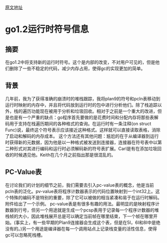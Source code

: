 [原文地址](https://docs.google.com/document/d/1lyPIbmsYbXnpNj57a261hgOYVpNRcgydurVQIyZOz_o/pub)
# go1.2运行时符号信息
## 摘要
在go1.2中将支持新的运行时符号。这个是内部的改变，不对用户可见的，但是他们删除了一些不稳定的代码，减少内存占用，使得gc的实现更加的简单。
## 背景
几年前，我为了获得准确的崩溃时的堆栈跟踪，我将plan9的符号和pcln表移动到运行时映射的内存中，并且将代码放到运行时的包中进行分析他们。除了栈追踪以外，栈的遍历功能现在被用于分析和垃圾回收。相对于之前是一个重大的改进，但是也是有一个严重的缺点：go程序首先要做的是花费时间和分配内存将那些表解码用于支持在栈遍历期间的各种格式的查询。在运行时有一条注释(on struct Func)说，最终这个符号表示应该接近这种格式。这样就可以直接读取表格，消除了启动和解码的内存成本。
这个方法还有其他问题：尴尬的在于从编译器到运行时获得新的元数据，因为他是以一种格式被发送到连接器，连接器在符号表中以第二种形式对其进行编码和运行时必须解码新的符号表扩展。Carl是有在添加垃圾回收的时候遇见他。Keith在几个月之前指出那是很混乱的。
## PC-Value表
在讨论我们的计划的细节之前，我们需要去引入pc-value表的概念，他是当前pcln表的泛化。pv-value表将程序计数器表示的代码位置映射到一个int32上。这个特殊的编码不是特别的重要，除了它可以被做的相当紧凑和易于在运行时解码。附件给出了一个示例。
pc-value表是有很多有趣的用法。最明显的是映射程序计数器到行号，但另一个用途就是生成一个pcsp表用于记录每一个程序计数器的堆栈帧的大小，因此堆栈展开总是可以确定当前帧在哪里结束，下一个帧在哪里开始。(事实上，有一些早期的Plan9连接器会生成这个表，但是在5I，6I和8I中是绝没有的。)另一个用途是编译器在每一个调用站点上记录栈变量的活性信息，使得gc可以忽略死栈槽。
















